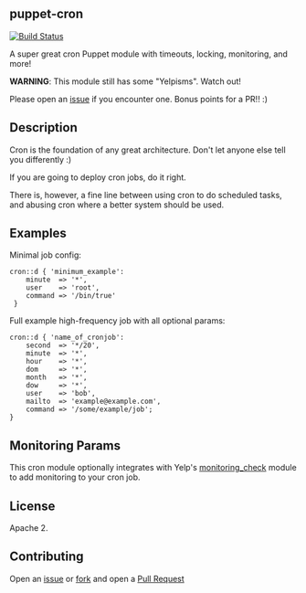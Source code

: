 ## puppet-cron

[![Build Status](https://travis-ci.org/Yelp/puppet-cron.svg?branch=master)](https://travis-ci.org/Yelp/puppet-cron)

A super great cron Puppet module with timeouts, locking, monitoring, and more!

**WARNING**: This module still has some "Yelpisms". Watch out!

Please open an [issue](https://github.com/Yelp/puppet-cron/issues) if you encounter
one. Bonus points for a PR!! :)

## Description

Cron is the foundation of any great architecture. Don't let anyone else tell you differently :)

If you are going to deploy cron jobs, do it right.

There is, however, a fine line between using cron to do scheduled tasks,
and abusing cron where a better system should be used.

## Examples

Minimal job config:
```puppet
cron::d { 'minimum_example':
    minute  => '*',
    user    => 'root',
    command => '/bin/true'
 }
 ```

Full example high-frequency job with all optional params:
```puppet
cron::d { 'name_of_cronjob':
    second  => '*/20',
    minute  => '*',
    hour    => '*',
    dom     => '*',
    month   => '*',
    dow     => '*',
    user    => 'bob',
    mailto  => 'example@example.com',
    command => '/some/example/job';
}
```

## Monitoring Params

This cron module optionally integrates with Yelp's [monitoring_check](https://github.com/Yelp/puppet-monitoring_check)
module to add monitoring to your cron job.

## License

Apache 2.

## Contributing

Open an [issue](https://github.com/Yelp/puppet-cron/issues) or 
[fork](https://github.com/Yelp/puppet-cron/fork) and open a 
[Pull Request](https://github.com/Yelp/puppet-cron/pulls)
